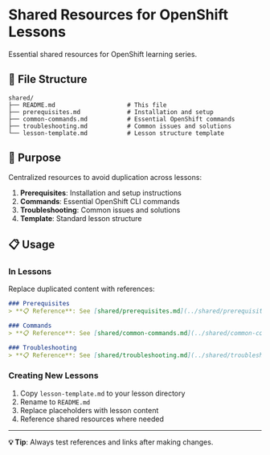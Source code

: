 # Shared Resources for OpenShift Lessons

Essential shared resources for OpenShift learning series.

## 📁 File Structure

```
shared/
├── README.md                    # This file
├── prerequisites.md             # Installation and setup
├── common-commands.md           # Essential OpenShift commands
├── troubleshooting.md           # Common issues and solutions
└── lesson-template.md           # Lesson structure template
```

## 🎯 Purpose

Centralized resources to avoid duplication across lessons:

1. **Prerequisites**: Installation and setup instructions
2. **Commands**: Essential OpenShift CLI commands
3. **Troubleshooting**: Common issues and solutions
4. **Template**: Standard lesson structure

## 📋 Usage

### In Lessons
Replace duplicated content with references:

```markdown
### Prerequisites
> **📋 Reference**: See [shared/prerequisites.md](../shared/prerequisites.md)

### Commands
> **📋 Reference**: See [shared/common-commands.md](../shared/common-commands.md)

### Troubleshooting
> **📋 Reference**: See [shared/troubleshooting.md](../shared/troubleshooting.md)
```

### Creating New Lessons
1. Copy `lesson-template.md` to your lesson directory
2. Rename to `README.md`
3. Replace placeholders with lesson content
4. Reference shared resources where needed

---

**💡 Tip**: Always test references and links after making changes. 